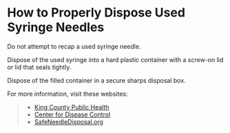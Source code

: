 # How to Properly Dispose Used Syringe Needles

Do not attempt to recap a used syringe needle.

Dispose of the used syringe into a hard plastic container with a
screw-on lid or lid that seals tightly.

Dispose of the filled container in a secure sharps disposal box.

For more information, visit these websites:

> - [King County Public Health](https://www.kingcounty.gov/depts/health/%20%20%20%20%20%20%20%20%20%20%20environmental-health/toxins-air-quality/needle-disposal.aspx)
> - [Center for Disease Control](https://www.cdc.gov/niosh/topics/bbp/disposal)
> - [SafeNeedleDisposal.org](https://safeneedledisposal.org/cdc)
